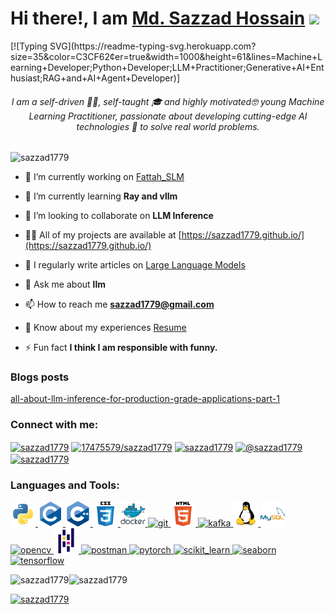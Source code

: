 <h1> Hi there!, I am <a href="https://github.com/sazzad1779">Md. Sazzad Hossain</a> <img src="https://emojis.slackmojis.com/emojis/images/1531849430/4246/blob-sunglasses.gif?1531849430" width="30px"> </h1>
[![Typing SVG](https://readme-typing-svg.herokuapp.com?size=35&color=C3CF62&center=true&width=1000&height=61&lines=Machine+Learning+Developer;Python+Developer;LLM+Practitioner;Generative+AI+Enthusiast;RAG+and+AI+Agent+Developer)]

<h6 align="center">I am a self-driven 👨‍💻, self-taught 🎓 and highly motivated🤓 young Machine Learning Practitioner, passionate about developing cutting-edge AI technologies 💫 to solve real world problems.</h3>

<p align="left"> <img src="https://komarev.com/ghpvc/?username=sazzad1779&label=Profile%20views&color=0e75b6&style=flat" alt="sazzad1779" /> </p>


- 🔭 I’m currently working on [Fattah_SLM](https://github.com/sazzad1779/Fattah_SLM)

- 🌱 I’m currently learning **Ray and vllm**

- 👯 I’m looking to collaborate on **LLM Inference**

- 👨‍💻 All of my projects are available at [https://sazzad1779.github.io/](https://sazzad1779.github.io/)

- 📝 I regularly write articles on [Large Language Models](https://medium.com/@sazzad1779)

- 💬 Ask me about **llm**

- 📫 How to reach me **sazzad1779@gmail.com**

- 📄 Know about my experiences [Resume](https://sazzad1779.github.io/files/Sazzad's%20Resume.pdf)

- ⚡ Fun fact **I think I am responsible with funny.**

### Blogs posts
<!-- BLOG-POST-LIST:START -->
[all-about-llm-inference-for-production-grade-applications-part-1](https://medium.com/@sazzad1779/all-about-llm-inference-for-production-grade-applications-part-1-d420c89c6ba8)
<!-- BLOG-POST-LIST:END -->

<h3 align="left">Connect with me:</h3>
<p align="left">
<a href="https://linkedin.com/in/sazzad1779" target="blank"><img align="center" src="https://raw.githubusercontent.com/rahuldkjain/github-profile-readme-generator/master/src/images/icons/Social/linked-in-alt.svg" alt="sazzad1779" height="30" width="40" /></a>
<a href="https://stackoverflow.com/users/17475579/sazzad1779" target="blank"><img align="center" src="https://raw.githubusercontent.com/rahuldkjain/github-profile-readme-generator/master/src/images/icons/Social/stack-overflow.svg" alt="17475579/sazzad1779" height="30" width="40" /></a>
<a href="https://fb.com/sazzad1779" target="blank"><img align="center" src="https://raw.githubusercontent.com/rahuldkjain/github-profile-readme-generator/master/src/images/icons/Social/facebook.svg" alt="sazzad1779" height="30" width="40" /></a>
<a href="https://medium.com/@sazzad1779" target="blank"><img align="center" src="https://raw.githubusercontent.com/rahuldkjain/github-profile-readme-generator/master/src/images/icons/Social/medium.svg" alt="@sazzad1779" height="30" width="40" /></a>
<a href="https://dev.to/sazzad1779" target="blank"><img align="center" src="https://raw.githubusercontent.com/rahuldkjain/github-profile-readme-generator/master/src/images/icons/Social/devto.svg" alt="sazzad1779" height="30" width="40" /></a>
</p>

<h3 align="left">Languages and Tools:</h3>
<p align="left">
<a href="https://www.python.org" target="_blank" rel="noreferrer"> <img src="https://raw.githubusercontent.com/devicons/devicon/master/icons/python/python-original.svg" alt="python" width="40" height="40"/> </a><a href="https://www.cprogramming.com/" target="_blank" rel="noreferrer">
<img src="https://raw.githubusercontent.com/devicons/devicon/master/icons/c/c-original.svg" alt="c" width="40" height="40"/> </a> <a href="https://www.w3schools.com/cpp/" target="_blank" rel="noreferrer"> <img src="https://raw.githubusercontent.com/devicons/devicon/master/icons/cplusplus/cplusplus-original.svg" alt="cplusplus" width="40" height="40"/> </a> <a href="https://www.w3schools.com/css/" target="_blank" rel="noreferrer"> <img src="https://raw.githubusercontent.com/devicons/devicon/master/icons/css3/css3-original-wordmark.svg" alt="css3" width="40" height="40"/> </a> <a href="https://www.docker.com/" target="_blank" rel="noreferrer"> <img src="https://raw.githubusercontent.com/devicons/devicon/master/icons/docker/docker-original-wordmark.svg" alt="docker" width="40" height="40"/> </a> <a href="https://git-scm.com/" target="_blank" rel="noreferrer"> <img src="https://www.vectorlogo.zone/logos/git-scm/git-scm-icon.svg" alt="git" width="40" height="40"/> </a> <a href="https://www.w3.org/html/" target="_blank" rel="noreferrer"> <img src="https://raw.githubusercontent.com/devicons/devicon/master/icons/html5/html5-original-wordmark.svg" alt="html5" width="40" height="40"/> </a> <a href="https://kafka.apache.org/" target="_blank" rel="noreferrer"> <img src="https://www.vectorlogo.zone/logos/apache_kafka/apache_kafka-icon.svg" alt="kafka" width="40" height="40"/> </a> <a href="https://www.linux.org/" target="_blank" rel="noreferrer"> <img src="https://raw.githubusercontent.com/devicons/devicon/master/icons/linux/linux-original.svg" alt="linux" width="40" height="40"/> </a> <a href="https://www.mysql.com/" target="_blank" rel="noreferrer"> <img src="https://raw.githubusercontent.com/devicons/devicon/master/icons/mysql/mysql-original-wordmark.svg" alt="mysql" width="40" height="40"/> </a> <a href="https://opencv.org/" target="_blank" rel="noreferrer"> <img src="https://www.vectorlogo.zone/logos/opencv/opencv-icon.svg" alt="opencv" width="40" height="40"/> </a> <a href="https://pandas.pydata.org/" target="_blank" rel="noreferrer"> <img src="https://raw.githubusercontent.com/devicons/devicon/2ae2a900d2f041da66e950e4d48052658d850630/icons/pandas/pandas-original.svg" alt="pandas" width="40" height="40"/> </a> <a href="https://postman.com" target="_blank" rel="noreferrer"> <img src="https://www.vectorlogo.zone/logos/getpostman/getpostman-icon.svg" alt="postman" width="40" height="40"/> </a>  <a href="https://pytorch.org/" target="_blank" rel="noreferrer"> <img src="https://www.vectorlogo.zone/logos/pytorch/pytorch-icon.svg" alt="pytorch" width="40" height="40"/> </a> <a href="https://scikit-learn.org/" target="_blank" rel="noreferrer"> <img src="https://upload.wikimedia.org/wikipedia/commons/0/05/Scikit_learn_logo_small.svg" alt="scikit_learn" width="40" height="40"/> </a> <a href="https://seaborn.pydata.org/" target="_blank" rel="noreferrer"> <img src="https://seaborn.pydata.org/_images/logo-mark-lightbg.svg" alt="seaborn" width="40" height="40"/> </a> <a href="https://www.tensorflow.org" target="_blank" rel="noreferrer"> <img src="https://www.vectorlogo.zone/logos/tensorflow/tensorflow-icon.svg" alt="tensorflow" width="40" height="40"/> </a> </p>


<p>&nbsp;<img align="left" src="https://github-readme-stats.vercel.app/api?username=sazzad1779&show_icons=true&locale=en&rank_icon=github" alt="sazzad1779" />
<img align="left" src="https://github-readme-stats.vercel.app/api/top-langs?username=sazzad1779&show_icons=true&locale=en&size_weight=0.5&count_weight=0.5" alt="sazzad1779" /></p>





<p align="left"> 
<a href="https://github.com/ryo-ma/github-profile-trophy"><img src="https://github-profile-trophy.vercel.app/?username=sazzad1779" alt="sazzad1779" /></a> </p>
